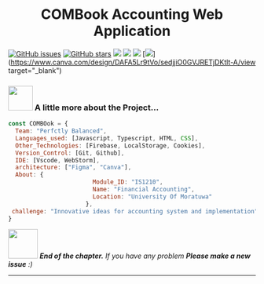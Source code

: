 <h1 align="center">COMBook Accounting Web Application</h1>
<p align="left">
</p>

[![GitHub issues](https://img.shields.io/github/issues/nimash3eshan/COMBook?style=plastic)](https://github.com/nimash3eshan/COMBook/issues)
[![GitHub stars](https://img.shields.io/github/stars/nimash3eshan/COMBook?style=plastic)](https://github.com/nimash3eshan/COMBook/stargazers)
[![](https://img.shields.io/badge/COMBook-Live%20Preview-brightgreen)](https://combook.tk/)
[![](https://img.shields.io/badge/ItFac-University%20of%20Moratuwa-blue)](#)
[![](https://img.shields.io/badge/Preview-Project%20Report-ff69b4)](https://www.canva.com/design/DAFASA8Xn4M/Ru7R1b9L32hChxz4ROU8IA/view)
[![](https://img.shields.io/badge/Preview-Project%20Presentation-red)](https://www.canva.com/design/DAFA5Lr9tVo/sedjjiO0GVJRETjDKtlt-A/view target="_blank")
 
### <img src="https://media.giphy.com/media/VgCDAzcKvsR6OM0uWg/giphy.gif" width="50"> A little more about the Project... 
```javascript
const COMBOok = {
  Team: "Perfctly Balanced",
  Languages_used: [Javascript, Typescript, HTML, CSS],
  Other_Technologies: [Firebase, LocalStorage, Cookies],
  Version_Control: [Git, Github],
  IDE: [Vscode, WebStorm],
  architecture: ["Figma", "Canva"],
  About: {
                        Module_ID: "IS1210",
                        Name: "Financial Accounting",
                        Location: "University Of Moratuwa"
                      },
 challenge: "Innovative ideas for accounting system and implementation"
}
```

<img src="https://media.giphy.com/media/LnQjpWaON8nhr21vNW/giphy.gif" width="60"> <em><b>End of the chapter.</b> If you have any problem <b>Please make a new issue</b> :)</em>

---


